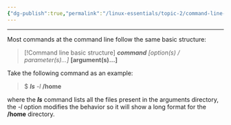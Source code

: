 ```yaml
---
{"dg-publish":true,"permalink":"/linux-essentials/topic-2/command-line-structure/"}
---
```


---
Most commands at the command line follow the same basic structure:

> [!Command line basic structure]
>    ___command___ _\[option(s) /  parameter(s)...\]_ **\[argument(s)...\]**

Take the following command as an example:

>$ ___ls___ _-l_ **/home**

where the ___ls___ command lists all the files present in the arguments directory, the _-l_ option modifies the behavior so it will show a long format for the **/home** directory.

